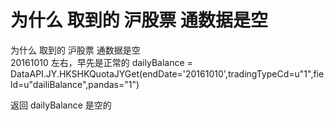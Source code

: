 # 为什么 取到的  沪股票 通数据是空  

为什么 取到的  沪股票 通数据是空  
20161010 左右，早先是正常的
dailyBalance = DataAPI.JY.HKSHKQuotaJYGet(endDate='20161010',tradingTypeCd=u"1",field=u"dailiBalance",pandas="1")

返回 dailyBalance 是空的 